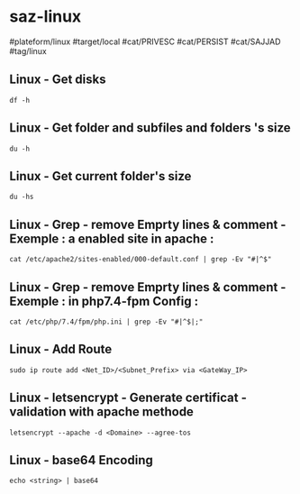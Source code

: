 # saz-linux

#plateform/linux
#target/local
#cat/PRIVESC
#cat/PERSIST
#cat/SAJJAD
#tag/linux

## Linux - Get disks 
```
df -h
```

## Linux - Get folder and subfiles and folders 's size
```
du -h
```

## Linux - Get current folder's size
```
du -hs
```


## Linux - Grep - remove Emprty lines & comment - Exemple : a enabled site in apache :
```
cat /etc/apache2/sites-enabled/000-default.conf | grep -Ev "#|^$"
```

## Linux - Grep - remove Emprty lines & comment - Exemple : in php7.4-fpm Config :
```
cat /etc/php/7.4/fpm/php.ini | grep -Ev "#|^$|;"
```

## Linux - Add Route
```
sudo ip route add <Net_ID>/<Subnet_Prefix> via <GateWay_IP>
```


## Linux - letsencrypt - Generate certificat - validation with apache methode 
```
letsencrypt --apache -d <Domaine> --agree-tos
```


## Linux - base64 Encoding 
```
echo <string> | base64
```
